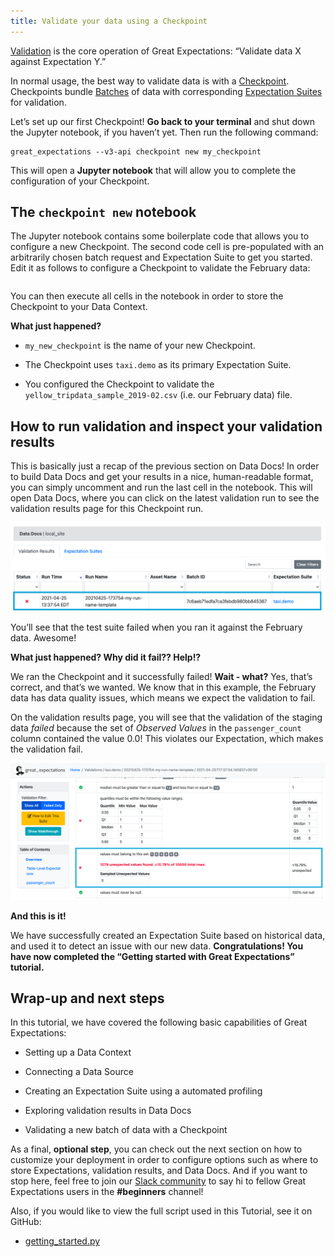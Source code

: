 ```yaml
---
title: Validate your data using a Checkpoint
---
```


[Validation](/docs/reference/validation) is the core operation of Great Expectations: “Validate data X against Expectation Y.”

In normal usage, the best way to validate data is with a [Checkpoint](/docs/reference/checkpoints-and-actions). Checkpoints bundle [Batches](/docs/reference/datasources#Batches) of data with corresponding [Expectation Suites](/docs/reference/expectations/expectations) for validation.

Let’s set up our first Checkpoint! **Go back to your terminal** and shut down the Jupyter notebook, if you haven’t yet. Then run the following command:


```console
great_expectations --v3-api checkpoint new my_checkpoint
```

This will open a **Jupyter notebook** that will allow you to complete the configuration of your Checkpoint.

## The `checkpoint new` notebook

The Jupyter notebook contains some boilerplate code that allows you to configure a new Checkpoint. The second code cell is pre-populated with an arbitrarily chosen batch request and Expectation Suite to get you started. Edit it as follows to configure a Checkpoint to validate the February data:


```python file=../../../tests/integration/docusaurus/tutorials/getting-started/getting_started.py#L118-L131
```

You can then execute all cells in the notebook in order to store the Checkpoint to your Data Context.

**What just happened?**

- `my_new_checkpoint` is the name of your new Checkpoint.

- The Checkpoint uses `taxi.demo` as its primary Expectation Suite.

- You configured the Checkpoint to validate the `yellow_tripdata_sample_2019-02.csv` (i.e. our February data) file.

## How to run validation and inspect your validation results

This is basically just a recap of the previous section on Data Docs! In order to build Data Docs and get your results in a nice, human-readable format, you can simply uncomment and run the last cell in the notebook. This will open Data Docs, where you can click on the latest validation run to see the validation results page for this Checkpoint run.

![data_docs_failed_validation1](../../../docs/images/data_docs_taxi_failed_validation01.png)

You’ll see that the test suite failed when you ran it against the February data. Awesome!

**What just happened? Why did it fail?? Help!?**

We ran the Checkpoint and it successfully failed! **Wait - what?** Yes, that’s correct, and that’s we wanted. We know that in this example, the February data has data quality issues, which means we expect the validation to fail.

On the validation results page, you will see that the validation of the staging data *failed* because the set of *Observed Values* in the `passenger_count` column contained the value 0.0! This violates our Expectation, which makes the validation fail.

![data_docs_failed_validation2](../../../docs/images/data_docs_taxi_failed_validation02.png)

**And this is it!**

We have successfully created an Expectation Suite based on historical data, and used it to detect an issue with our new data. **Congratulations! You have now completed the “Getting started with Great Expectations” tutorial.**

## Wrap-up and next steps

In this tutorial, we have covered the following basic capabilities of Great Expectations:

  - Setting up a Data Context

  - Connecting a Data Source

  - Creating an Expectation Suite using a automated profiling

  - Exploring validation results in Data Docs

  - Validating a new batch of data with a Checkpoint

As a final, **optional step**, you can check out the next section on how to customize your deployment in order to configure options such as where to store Expectations, validation results, and Data Docs. And if you want to stop here, feel free to join our [Slack community](https://greatexpectations.io/slack) to say hi to fellow Great Expectations users in the **#beginners** channel!

Also, if you would like to view the full script used in this Tutorial, see it on GitHub:
  - [getting_started.py](https://github.com/great-expectations/great_expectations/blob/develop/tests/integration/docusaurus/tutorials/getting-started/getting_started.py)

